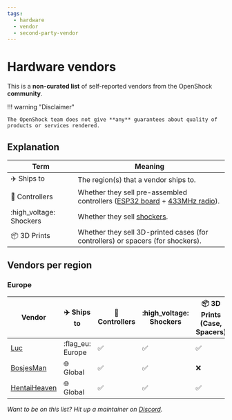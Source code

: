 ```yaml
---
tags: 
  - hardware
  - vendor
  - second-party-vendor
---
```


# Hardware vendors

This is a **non-curated list** of self-reported vendors from the OpenShock **community**.

!!! warning "Disclaimer"

    The OpenShock team does not give **any** guarantees about quality of products or services rendered.


## Explanation

| Term | Meaning |
|-|-|
| :airplane: Ships to | The region(s) that a vendor ships to. |
| :electric_plug: Controllers | Whether they sell pre-assembled controllers ([ESP32 board](../../hardware/boards/index.md) + [433MHz radio](../../hardware/radio/index.md)). |
| :high_voltage: Shockers | Whether they sell [shockers](../../hardware/shockers/index.md). |
| :package: 3D Prints | Whether they sell 3D-printed cases (for controllers) or spacers (for shockers). |

## Vendors per region

### Europe

| Vendor | :airplane: Ships to | :electric_plug: Controllers | :high_voltage: Shockers | :package: 3D Prints (Case, Spacers) | Started | 
|-|-|-|-|-|-|
| [Luc](./luc.md) | :flag_eu: Europe |  :white_check_mark: | :white_check_mark: | :white_check_mark: | 2023-02-23 |
| [BosjesMan](./bosjesman.md) | :globe_with_meridians: Global | :white_check_mark: | :white_check_mark: | :x: | 2023-10-17 |
| [HentaiHeaven](./HentaiHeaven.md) | :globe_with_meridians: Global | :white_check_mark: | :white_check_mark: | :white_check_mark: | 2023-11-20 |

_Want to be on this list? Hit up a maintainer on [Discord](https://discord.gg/AHcCbXbEcF)._